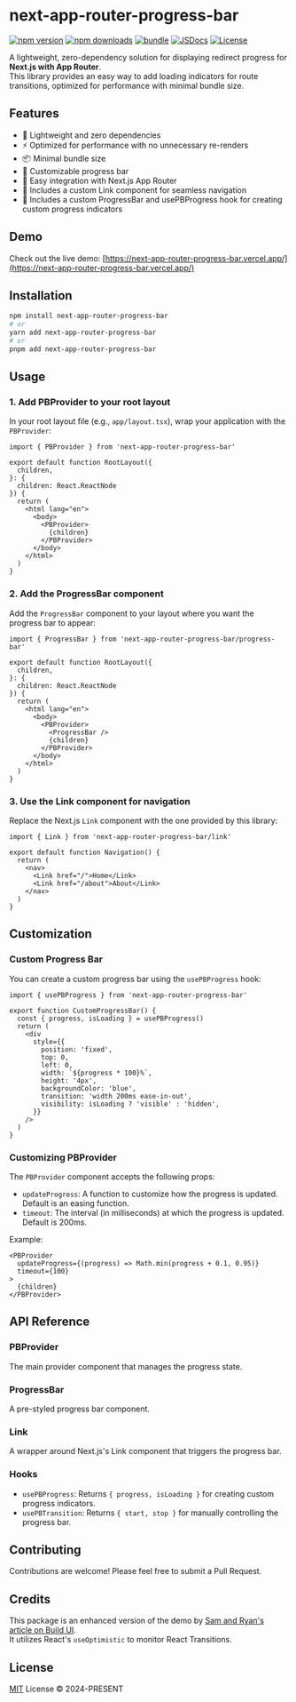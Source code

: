 # next-app-router-progress-bar

[![npm version][npm-version-src]][npm-version-href]
[![npm downloads][npm-downloads-src]][npm-downloads-href]
[![bundle][bundle-src]][bundle-href]
[![JSDocs][jsdocs-src]][jsdocs-href]
[![License][license-src]][license-href]

A lightweight, zero-dependency solution for displaying redirect progress for **Next.js with App Router**.  
This library provides an easy way to add loading indicators for route transitions, optimized for performance with minimal bundle size.

## Features

- 🚀 Lightweight and zero dependencies
- ⚡ Optimized for performance with no unnecessary re-renders
- 📦 Minimal bundle size
- 🎨 Customizable progress bar
- 🔧 Easy integration with Next.js App Router
- 🧩 Includes a custom Link component for seamless navigation
- 🔧 Includes a custom ProgressBar and usePBProgress hook for creating custom progress indicators

## Demo

Check out the live demo: [https://next-app-router-progress-bar.vercel.app/](https://next-app-router-progress-bar.vercel.app/)

## Installation

```bash
npm install next-app-router-progress-bar
# or
yarn add next-app-router-progress-bar
# or
pnpm add next-app-router-progress-bar
```

## Usage

### 1. Add PBProvider to your root layout

In your root layout file (e.g., `app/layout.tsx`), wrap your application with the `PBProvider`:

```tsx
import { PBProvider } from 'next-app-router-progress-bar'

export default function RootLayout({
  children,
}: {
  children: React.ReactNode
}) {
  return (
    <html lang="en">
      <body>
        <PBProvider>
          {children}
        </PBProvider>
      </body>
    </html>
  )
}
```

### 2. Add the ProgressBar component

Add the `ProgressBar` component to your layout where you want the progress bar to appear:

```tsx
import { ProgressBar } from 'next-app-router-progress-bar/progress-bar'

export default function RootLayout({
  children,
}: {
  children: React.ReactNode
}) {
  return (
    <html lang="en">
      <body>
        <PBProvider>
          <ProgressBar />
          {children}
        </PBProvider>
      </body>
    </html>
  )
}
```

### 3. Use the Link component for navigation

Replace the Next.js `Link` component with the one provided by this library:

```tsx
import { Link } from 'next-app-router-progress-bar/link'

export default function Navigation() {
  return (
    <nav>
      <Link href="/">Home</Link>
      <Link href="/about">About</Link>
    </nav>
  )
}
```

## Customization

### Custom Progress Bar

You can create a custom progress bar using the `usePBProgress` hook:

```tsx
import { usePBProgress } from 'next-app-router-progress-bar'

export function CustomProgressBar() {
  const { progress, isLoading } = usePBProgress()
  return (
    <div
      style={{
        position: 'fixed',
        top: 0,
        left: 0,
        width: `${progress * 100}%`,
        height: '4px',
        backgroundColor: 'blue',
        transition: 'width 200ms ease-in-out',
        visibility: isLoading ? 'visible' : 'hidden',
      }}
    />
  )
}
```

### Customizing PBProvider

The `PBProvider` component accepts the following props:

- `updateProgress`: A function to customize how the progress is updated. Default is an easing function.
- `timeout`: The interval (in milliseconds) at which the progress is updated. Default is 200ms.

Example:

```tsx
<PBProvider
  updateProgress={(progress) => Math.min(progress + 0.1, 0.95)}
  timeout={100}
>
  {children}
</PBProvider>
```

## API Reference

### PBProvider

The main provider component that manages the progress state.

### ProgressBar

A pre-styled progress bar component.

### Link

A wrapper around Next.js's Link component that triggers the progress bar.

### Hooks

- `usePBProgress`: Returns `{ progress, isLoading }` for creating custom progress indicators.
- `usePBTransition`: Returns `{ start, stop }` for manually controlling the progress bar.

## Contributing

Contributions are welcome! Please feel free to submit a Pull Request.

## Credits

This package is an enhanced version of the demo by [Sam and Ryan's article on Build UI](https://buildui.com/posts/global-progress-in-nextjs).  
It utilizes React's `useOptimistic` to monitor React Transitions.

## License

[MIT](./LICENSE) License © 2024-PRESENT

<!-- Badges -->

[npm-version-src]: https://img.shields.io/npm/v/next-app-router-progress-bar?style=flat&colorA=080f12&colorB=1fa669
[npm-version-href]: https://npmjs.com/package/next-app-router-progress-bar
[npm-downloads-src]: https://img.shields.io/npm/dm/next-app-router-progress-bar?style=flat&colorA=080f12&colorB=1fa669
[npm-downloads-href]: https://npmjs.com/package/next-app-router-progress-bar
[bundle-src]: https://img.shields.io/bundlephobia/minzip/next-app-router-progress-bar?style=flat&colorA=080f12&colorB=1fa669&label=minzip
[bundle-href]: https://bundlephobia.com/result?p=next-app-router-progress-bar
[license-src]: https://img.shields.io/github/license/dskiba/next-app-router-progress-bar.svg?style=flat&colorA=080f12&colorB=1fa669
[license-href]: https://github.com/dskiba/next-app-router-progress-bar/blob/main/LICENSE
[jsdocs-src]: https://img.shields.io/badge/jsdocs-reference-080f12?style=flat&colorA=080f12&colorB=1fa669
[jsdocs-href]: https://www.jsdocs.io/package/next-app-router-progress-bar
